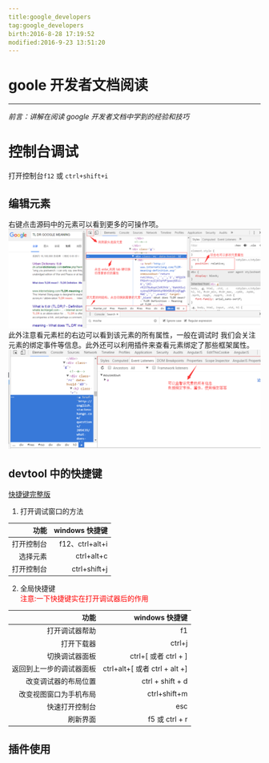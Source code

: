 ```yaml
---   
title:google_developers   
tag:google_developers   
birth:2016-8-28 17:19:52   
modified:2016-9-23 13:51:20   
---
```


goole 开发者文档阅读
===
---
_前言：讲解在阅读 google 开发者文档中学到的经验和技巧_



# 控制台调试
打开控制台`f12` 或 `ctrl+shift+i`
## 编辑元素
右键点击源码中的元素可以看到更多的可操作项。
![](../img/tool_chrome_addproject7.png)
此外注意看元素栏的右边可以看到该元素的所有属性，一般在调试时
我们会关注元素的绑定事件等信息。此外还可以利用插件来查看元素绑定了那些框架属性。
![](../img/tool_chrome_ele2.png)

## devtool 中的快捷键

[快捷键完整版](https://developers.google.com/web/tools/chrome-devtools/iterate/inspect-styles/shortcuts?hl=en)

1. 打开调试窗口的方法

功能|windows 快捷键
---:|---:
打开控制台|f12、ctrl+alt+i
选择元素|ctrl+alt+c
打开控制台|ctrl+shift+j

2. 全局快捷键   
<span style="color:red">注意:一下快捷键实在打开调试器后的作用</span><br>

功能|windows 快捷键
---:|---:
打开调试器帮助|f1
打开下载器|ctrl+j
切换调试器面板|ctrl+\[ 或者 ctrl + \]
返回到上一步的调试器面板|ctrl+alt+\[ 或者 ctrl + alt +\]
改变调试器的布局位置|ctrl + shift + d
改变视图窗口为手机布局|ctrl+shift+m
快速打开控制台|esc
刷新界面|f5 或 ctrl + r      

## 插件使用








